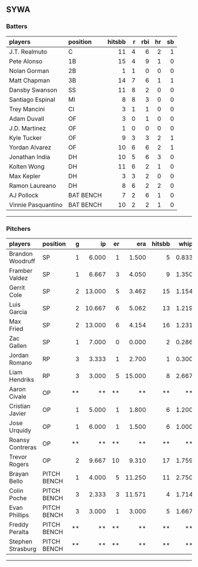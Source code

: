 ## SYWA

### Batters

 
|players            |position  | hitsbb|  r| rbi| hr| sb| 
|:------------------|:---------|------:|--:|---:|--:|--:| 
|J.T. Realmuto      |C         |     11|  4|   6|  2|  1| 
|Pete Alonso        |1B        |     15|  4|   9|  1|  0| 
|Nolan Gorman       |2B        |      1|  1|   0|  0|  0| 
|Matt Chapman       |3B        |     14|  7|   6|  1|  1| 
|Dansby Swanson     |SS        |     11|  8|   2|  0|  0| 
|Santiago Espinal   |MI        |      8|  8|   3|  0|  0| 
|Trey Mancini       |CI        |      3|  1|   1|  0|  0| 
|Adam Duvall        |OF        |      3|  0|   1|  0|  0| 
|J.D. Martinez      |OF        |      1|  0|   0|  0|  0| 
|Kyle Tucker        |OF        |      9|  3|   3|  2|  1| 
|Yordan Alvarez     |OF        |     10|  6|   6|  2|  1| 
|Jonathan India     |DH        |     10|  5|   6|  3|  0| 
|Kolten Wong        |DH        |     11|  6|   2|  1|  0| 
|Max Kepler         |DH        |      3|  3|   2|  0|  0| 
|Ramon Laureano     |DH        |      8|  6|   2|  2|  0| 
|AJ Pollock         |BAT BENCH |      7|  2|   6|  1|  0| 
|Vinnie Pasquantino |BAT BENCH |     10|  2|   2|  1|  0| 


* * *

### Pitchers

 
|players           |position    |  g|     ip| er|    era| hitsbb|  whip| so|  w| sv| 
|:-----------------|:-----------|--:|------:|--:|------:|------:|-----:|--:|--:|--:| 
|Brandon Woodruff  |SP          |  1|  6.000|  1|  1.500|      5| 0.833|  8|  1|  0| 
|Framber Valdez    |SP          |  1|  6.667|  3|  4.050|      9| 1.350|  8|  1|  0| 
|Gerrit Cole       |SP          |  2| 13.000|  5|  3.462|     15| 1.154| 18|  1|  0| 
|Luis Garcia       |SP          |  2| 10.667|  6|  5.062|     13| 1.219| 13|  1|  0| 
|Max Fried         |SP          |  2| 13.000|  6|  4.154|     16| 1.231| 12|  1|  0| 
|Zac Gallen        |SP          |  1|  7.000|  0|  0.000|      2| 0.286|  7|  1|  0| 
|Jordan Romano     |RP          |  3|  3.333|  1|  2.700|      1| 0.300|  4|  1|  2| 
|Liam Hendriks     |RP          |  3|  3.000|  5| 15.000|      8| 2.667|  4|  0|  1| 
|Aaron Civale      |OP          | **|     **| **|     **|     **|    **| **| **| **| 
|Cristian Javier   |OP          |  1|  5.000|  1|  1.800|      6| 1.200|  3|  0|  0| 
|Jose Urquidy      |OP          |  1|  6.000|  1|  1.500|      6| 1.000|  3|  1|  0| 
|Roansy Contreras  |OP          | **|     **| **|     **|     **|    **| **| **| **| 
|Trevor Rogers     |OP          |  2|  9.667| 10|  9.310|     17| 1.759|  9|  0|  0| 
|Brayan Bello      |PITCH BENCH |  1|  4.000|  5| 11.250|     11| 2.750|  2|  0|  0| 
|Colin Poche       |PITCH BENCH |  3|  2.333|  3| 11.571|      4| 1.714|  1|  0|  0| 
|Evan Phillips     |PITCH BENCH |  3|  3.000|  1|  3.000|      5| 1.667|  4|  2|  0| 
|Freddy Peralta    |PITCH BENCH | **|     **| **|     **|     **|    **| **| **| **| 
|Stephen Strasburg |PITCH BENCH | **|     **| **|     **|     **|    **| **| **| **| 


* * *


